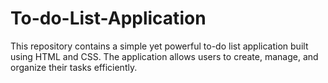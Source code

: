 # To-do-List-Application
This repository contains a simple yet powerful to-do list application built using HTML and CSS. The application allows users to create, manage, and organize their tasks efficiently.
